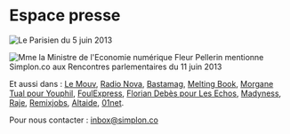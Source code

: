 Espace presse
=============

![Le Parisien du 5 juin 2013](http://puu.sh/3diQ8.png)

![Mme la Ministre de l'Economie numérique Fleur Pellerin mentionne Simplon.co aux Rencontres parlementaires du 11 juin 2013](http://puu.sh/3dl2i.png)

Et aussi dans : [Le Mouv](http://www.lemouv.fr/diffusion-une-formation-20-et-solidaire), [Radio Nova](http://www.novaplanet.com/radionova/16470/episode-erwan-kezzar-co-fondateur-de-simplonco), [Bastamag](http://www.bastamag.net/article3092.html), [Melting Book](http://www.meltingbook.com/2013/05/encourager-le-potentiel-dinnovation-des-populations-sous-representees), [Morgane Tual pour Youphil](http://techethique.blog.youphil.com/archive/2013/05/23/simplon-l-ecole-du-web-solidaire.html), [FoulExpress](http://www.foulexpress.com/2013/05/simplon-lagence-atouts-sans-risques/), [Florian Debès pour Les Echos](http://entrepreneur.lesechos.fr/entreprise/creation/actualites/simplon-co-le-nouveau-tremplin-pour-les-futurs-entrepreneurs-du-web-10029655.php), [Madyness](http://www.maddyness.com/accompagnement/2013/06/04/simplon-devenir-developpeur/), [Raje](http://www.raje.fr/archives2/3152-les-dossiers-de-la-redaction-une-formation-2-0-solidaire), [Remixjobs](https://remixjobs.com/blog/simplon-co-les-artisans-du-numerique/), [Altaide](http://www.altaide.com/blog/simplon-co-une-fabrique-de-developpeurs-web-sociale-et-solidaire/), [01net](http://pro.01net.com/editorial/597101/un-camp-d-entrainement-pour-former-des-jeunes-des-quartiers-populaires-au-web).

Pour nous contacter : [inbox@simplon.co](mailto:inbox@simplon.co)
